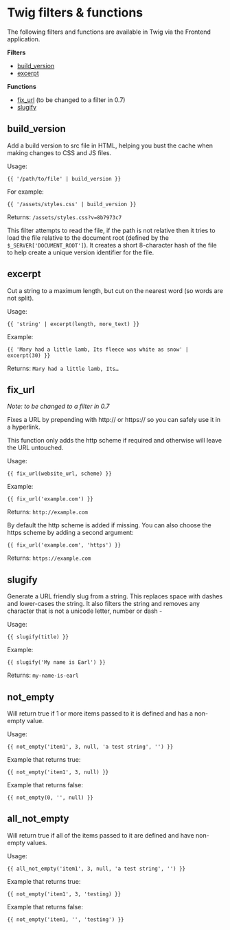 # Twig filters & functions

The following filters and functions are available in Twig via the Frontend application.

**Filters**
* [build_version](#build_version)
* [excerpt](#excerpt)

**Functions**
* [fix_url](#fix_url) (to be changed to a filter in 0.7)
* [slugify](#slugify)

## build_version

Add a build version to src file in HTML, helping you bust the cache when making changes to CSS and JS files. 

Usage:

```
{{ '/path/to/file' | build_version }}
```

For example:

```
{{ '/assets/styles.css' | build_version }}
```

Returns: `/assets/styles.css?v=8b7973c7`

This filter attempts to read the file, if the path is not relative then it tries to load the file relative to the 
document root (defined by the `$_SERVER['DOCUMENT_ROOT']`). It creates a short 8-character hash of the file to help 
create a unique version identifier for the file.

## excerpt

Cut a string to a maximum length, but cut on the nearest word (so words are not split).

Usage:
``` 
{{ 'string' | excerpt(length, more_text) }}
``` 

Example:
``` 
{{ 'Mary had a little lamb, Its fleece was white as snow' | excerpt(30) }}
``` 

Returns: `Mary had a little lamb, Its…`
     
## fix_url

_Note: to be changed to a filter in 0.7_

Fixes a URL by prepending with http:// or https:// so you can safely use it in a hyperlink. 

This function only adds the http scheme if required and otherwise will leave the URL untouched.

Usage:

```
{{ fix_url(website_url, scheme) }}
```

Example:
```
{{ fix_url('example.com') }}
```

Returns: `http://example.com`

By default the http scheme is added if missing. You can also choose the https scheme by adding a second argument:

```
{{ fix_url('example.com', 'https') }}
```

Returns: `https://example.com`

## slugify

Generate a URL friendly slug from a string. This replaces space with dashes and lower-cases the string. It also filters 
the string and removes any character that is not a unicode letter, number or dash -

Usage:

```
{{ slugify(title) }}
```

Example:
```
{{ slugify('My name is Earl') }}
```

Returns: `my-name-is-earl`

## not_empty

Will return true if 1 or more items passed to it is defined and has a non-empty value.

Usage:

```
{{ not_empty('item1', 3, null, 'a test string', '') }}
```

Example that returns true:
```
{{ not_empty('item1', 3, null) }}
```

Example that returns false:
```
{{ not_empty(0, '', null) }}
```

## all_not_empty

Will return true if all of the items passed to it are defined and have non-empty values.

Usage:

```
{{ all_not_empty('item1', 3, null, 'a test string', '') }}
```

Example that returns true:
```
{{ not_empty('item1', 3, 'testing) }}
```

Example that returns false:
```
{{ not_empty('item1, '', 'testing') }}
```
